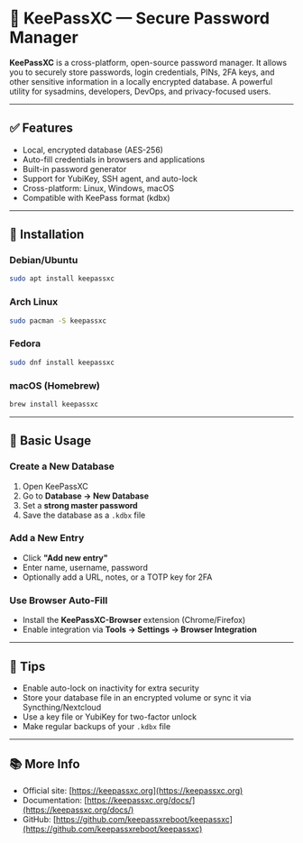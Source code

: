 # 🔐 KeePassXC — Secure Password Manager

**KeePassXC** is a cross-platform, open-source password manager. It allows you to securely store passwords, login credentials, PINs, 2FA keys, and other sensitive information in a locally encrypted database. A powerful utility for sysadmins, developers, DevOps, and privacy-focused users.

---

## ✅ Features

- Local, encrypted database (AES-256)
- Auto-fill credentials in browsers and applications
- Built-in password generator
- Support for YubiKey, SSH agent, and auto-lock
- Cross-platform: Linux, Windows, macOS
- Compatible with KeePass format (kdbx)

---

## 🔧 Installation

### Debian/Ubuntu
```bash
sudo apt install keepassxc
```

### Arch Linux
```bash
sudo pacman -S keepassxc
```

### Fedora
```bash
sudo dnf install keepassxc
```

### macOS (Homebrew)
```bash
brew install keepassxc
```

---

## 🚀 Basic Usage

### Create a New Database
1. Open KeePassXC
2. Go to **Database → New Database**
3. Set a **strong master password**
4. Save the database as a `.kdbx` file

### Add a New Entry
- Click **"Add new entry"**
- Enter name, username, password
- Optionally add a URL, notes, or a TOTP key for 2FA

### Use Browser Auto-Fill
- Install the **KeePassXC-Browser** extension (Chrome/Firefox)
- Enable integration via **Tools → Settings → Browser Integration**

---

## 🧩 Tips

- Enable auto-lock on inactivity for extra security
- Store your database file in an encrypted volume or sync it via Syncthing/Nextcloud
- Use a key file or YubiKey for two-factor unlock
- Make regular backups of your `.kdbx` file

---

## 📚 More Info

- Official site: [https://keepassxc.org](https://keepassxc.org)
- Documentation: [https://keepassxc.org/docs/](https://keepassxc.org/docs/)
- GitHub: [https://github.com/keepassxreboot/keepassxc](https://github.com/keepassxreboot/keepassxc)
